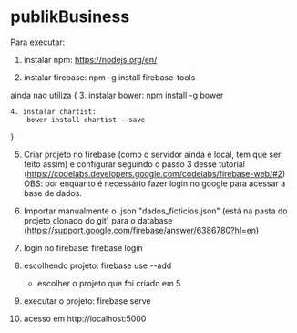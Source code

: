 # publikBusiness

Para executar:
1. instalar npm: 
	https://nodejs.org/en/

2. instalar firebase:
	npm -g install firebase-tools

ainda nao utiliza {
	3. instalar bower:
		npm install -g bower
		
	4. instalar chartist:
		bower install chartist --save
}

5. Criar projeto no firebase (como o servidor ainda é local, tem que ser feito assim) e
   configurar seguindo o passo 3 desse tutorial (https://codelabs.developers.google.com/codelabs/firebase-web/#2)
   OBS: por enquanto é necessário fazer login no google para acessar a base de dados.

6. Importar manualmente o .json "dados_ficticios.json" (está na pasta do projeto clonado do git) para o database
   (https://support.google.com/firebase/answer/6386780?hl=en)

7. login no firebase:
	firebase login
	
6. escolhendo projeto:
	firebase use --add
	- escolher o projeto que foi criado em 5
	
7. executar o projeto:
	firebase serve
	
8. acesso em http://localhost:5000
	


